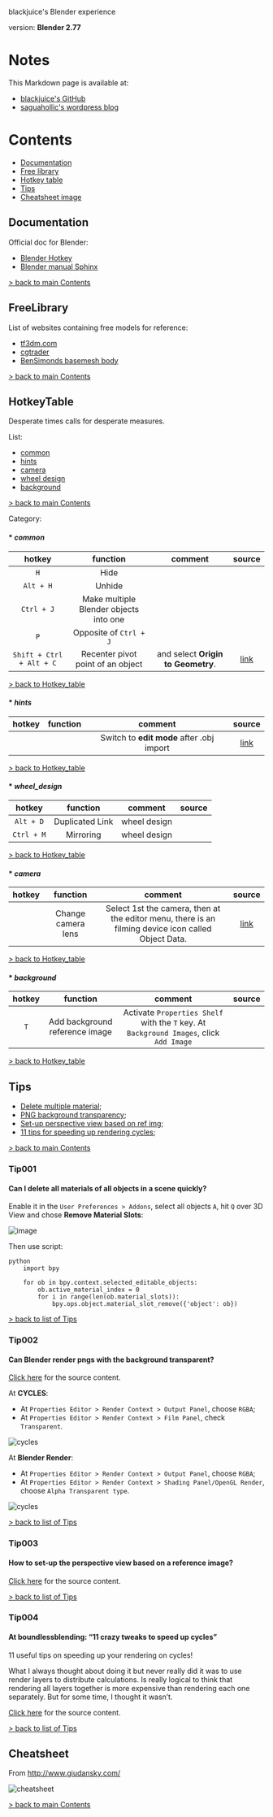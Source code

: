 blackjuice's Blender experience

version: **Blender 2.77**

# Notes

This Markdown page is available at:

* [blackjuice's GitHub](https://github.com/blackjuice/sectionAlpha/tree/master/Blender)
* [saguahollic's wordpress blog](https://saguahollic.wordpress.com/)

[//]: <> (================================================================================)
# Contents

* [Documentation](#documentation)
* [Free library](#freelibrary)
* [Hotkey table](#hotkeytable)
* [Tips](#tips)
* [Cheatsheet image](#cheatsheet)

[//]: <> (================================================================================)
## Documentation

Official doc for Blender:

* [Blender Hotkey](http://wiki.blender.org/index.php/Doc:2.4/Reference/Hotkeys/All)
* [Blender manual Sphinx](https://www.blender.org/manual/contents.html)

[> back to main Contents](#contents)

[//]: <> (================================================================================)
## FreeLibrary

List of websites containing free models for reference:

* [tf3dm.com](http://tf3dm.com/)
* [cgtrader](http://www.cgtrader.com/)
* [BenSimonds basemesh body](http://bensimonds.com/2011/07/31/basemeshes/)

[> back to main Contents](#contents)

[//]: <> (================================================================================)
## HotkeyTable

Desperate times calls for desperate measures.

List:

* [common](#common)
* [hints](#hints)
* [camera](#camera)
* [wheel design](#wheel_design)
* [background](#background)

[> back to main Contents](#contents)

Category:

#### * *common*

| hotkey | function | comment | source |
|:------:|:--------:|:-------:|:------:|
|`H`            | Hide              | | |
|`Alt + H`      | Unhide            | | |
|`Ctrl + J`     | Make multiple Blender objects into one        | | |
|`P`            | Opposite of `Ctrl + J`                        | | |
|`Shift + Ctrl + Alt + C`| Recenter pivot point of an object  | and select **Origin to Geometry**. | [link](http://blender.stackexchange.com/questions/14294/how-to-recenter-an-objects-origin) |

[> back to Hotkey_table](#hotkey_table)

[//]: <> (--------------------------------------------------------------------------------)
#### * *hints*

| hotkey | function | comment | source |
|:------:|:--------:|:-------:|:------:|
|  |  | Switch to **edit mode** after .obj import | [link](http://blenderartists.org/forum/showthread.php?127550-newbie-can-t-switch-to-edit-mode-after-obj-import)

[> back to Hotkey_table](#hotkey_table)


[//]: <> (--------------------------------------------------------------------------------)
#### * *wheel_design*

| hotkey | function | comment | source |
|:------:|:--------:|:-------:|:------:|
|`Alt + D`      | Duplicated Link   | wheel design | |
|`Ctrl + M`     | Mirroring         | wheel design | |

[> back to Hotkey_table](#hotkey_table)


[//]: <> (--------------------------------------------------------------------------------)
#### * *camera*

| hotkey | function | comment | source |
|:------:|:--------:|:-------:|:------:|
| | Change camera lens | Select 1st the camera, then at the editor menu, there is an filming device icon called Object Data. | [link](http://wiki.blender.org/index.php/Doc:2.4/Manual/Render/Camera/Depth_Of_Field)|

[> back to Hotkey_table](#hotkey_table)


[//]: <> (--------------------------------------------------------------------------------)
#### * *background*

| hotkey | function | comment | source |
|:------:|:--------:|:-------:|:------:|
| `T` | Add background reference image | Activate `Properties Shelf` with the `T` key. At `Background Images`, click `Add Image` | |

[> back to Hotkey_table](#hotkey_table)

[//]: <> (================================================================================)
## Tips

* [Delete multiple material](#tip001);
* [PNG background transparency](#tip002);
* [Set-up perspective view based on ref img](#tip003);
* [11 tips for speeding up rendering cycles](#tip004);

[> back to main Contents](#contents)


[//]: <> (--------------------------------------------------------------------------------)
### Tip001
#### Can I delete all materials of all objects in a scene quickly?

Enable it in the `User Preferences > Addons`, select all objects `A`, hit `Q` over 3D View and chose **Remove Material Slots**:

![image](http://i.stack.imgur.com/MgkJ2.png)

Then use script:

```
python
    import bpy

    for ob in bpy.context.selected_editable_objects:
        ob.active_material_index = 0
        for i in range(len(ob.material_slots)):
            bpy.ops.object.material_slot_remove({'object': ob})
```

[> back to list of Tips](#tips)


[//]: <> (--------------------------------------------------------------------------------)
### Tip002
#### Can Blender render pngs with the background transparent?

[Click here](http://blender.stackexchange.com/questions/1303/can-blender-render-pngs-with-the-background-transparent) for the source content.

At **CYCLES**:

* At ``Properties Editor > Render Context > Output Panel``, choose ``RGBA``;
* At ``Properties Editor > Render Context > Film Panel``, check ``Transparent``.

![cycles](http://i.stack.imgur.com/pi6Kw.png)

At **Blender Render**:

* At ``Properties Editor > Render Context > Output Panel``, choose ``RGBA``;
* At ``Properties Editor > Render Context > Shading Panel/OpenGL Render``, choose ``Alpha Transparent type``.

![cycles](http://i.stack.imgur.com/4LRZk.png)

[> back to list of Tips](#tips)


[//]: <> (--------------------------------------------------------------------------------)
### Tip003
#### How to set-up the perspective view based on a reference image?

[Click here](http://blender.stackexchange.com/questions/9328/how-to-set-up-the-perspective-view-based-on-a-reference-image) for the source content.

[> back to list of Tips](#tips)


[//]: <> (--------------------------------------------------------------------------------)
### Tip004
#### At boundlessblending: “11 crazy tweaks to speed up cycles”

11 useful tips on speeding up your rendering on cycles!

What I always thought about doing it but never really did it was to use render layers to distribute calculations. Is really logical to think that rendering all layers together is more expensive than rendering each one separately. But for some time, I thought it wasn’t.

[Click here](https://boundlessblending.blogspot.com.br/2016/04/blender-fast-rendering.html) for the source content.

[> back to list of Tips](#tips)

[//]: <> (================================================================================)
## Cheatsheet

From http://www.giudansky.com/

![cheatsheet](http://www.giudansky.com/images/downloads/blender/blender3d-shortcuts-infographic.png)

[> back to main Contents](#contents)
